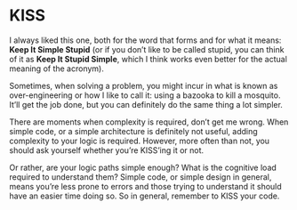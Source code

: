# KISS

I always liked this one, both for the word that forms and for what it means: **Keep It Simple Stupid** (or if you don’t like to be called stupid, you can think of it as **Keep It Stupid Simple**, which I think works even better for the actual meaning of the acronym).

Sometimes, when solving a problem, you might incur in what is known as over-engineering or how I like to call it: using a bazooka to kill a mosquito. It’ll get the job done, but you can definitely do the same thing a lot simpler.

There are moments when complexity is required, don’t get me wrong. When simple code, or a simple architecture is definitely not useful, adding complexity to your logic is required. However, more often than not, you should ask yourself whether you’re KISS’ing it or not.

Or rather, are your logic paths simple enough? What is the cognitive load required to understand them? Simple code, or simple design in general, means you’re less prone to errors and those trying to understand it should have an easier time doing so. So in general, remember to KISS your code.
